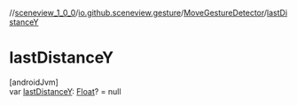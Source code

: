 //[sceneview_1_0_0](../../../index.md)/[io.github.sceneview.gesture](../index.md)/[MoveGestureDetector](index.md)/[lastDistanceY](last-distance-y.md)

# lastDistanceY

[androidJvm]\
var [lastDistanceY](last-distance-y.md): [Float](https://kotlinlang.org/api/latest/jvm/stdlib/kotlin/-float/index.html)? = null
